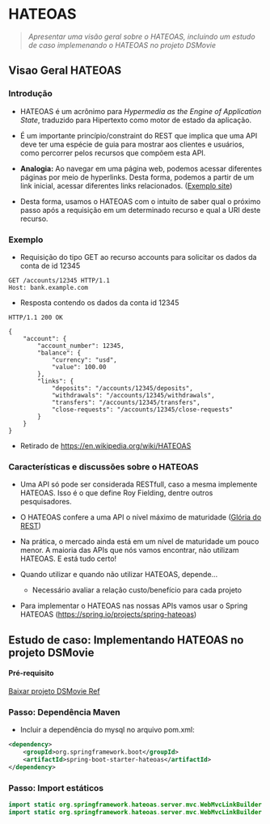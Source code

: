 # HATEOAS
>  *Apresentar uma visão geral sobre o HATEOAS, incluindo um estudo de caso implemenando o HATEOAS no projeto DSMovie*

## Visao Geral HATEOAS

### Introdução

- HATEOAS é um acrônimo para *Hypermedia as the Engine of Application State*, traduzido para Hipertexto como motor de estado da aplicação.

- É um importante princípio/constraint do REST que implica que uma API deve ter uma espécie de guia para mostrar aos clientes e usuários, como percorrer pelos recursos que compõem esta API.

- **Analogia:** Ao navegar em uma página web, podemos acessar diferentes páginas por meio de hyperlinks. Desta forma, podemos a partir de um link inicial, acessar diferentes links relacionados. ([Exemplo site](https://www.companhiadasletras.com.br/))

- Desta forma, usamos o HATEOAS com o intuito de saber qual o próximo passo após a requisição em um determinado recurso e qual a URI deste recurso.

### Exemplo

- Requisição do tipo GET ao recurso accounts para solicitar os dados da conta de id 12345
```http
GET /accounts/12345 HTTP/1.1
Host: bank.example.com
```

- Resposta contendo os dados da conta id 12345

```http
HTTP/1.1 200 OK

{
    "account": {
        "account_number": 12345,
        "balance": {
            "currency": "usd",
            "value": 100.00
        },
        "links": {
            "deposits": "/accounts/12345/deposits",
            "withdrawals": "/accounts/12345/withdrawals",
            "transfers": "/accounts/12345/transfers",
            "close-requests": "/accounts/12345/close-requests"
        }
    }
}
```
* Retirado de https://en.wikipedia.org/wiki/HATEOAS

### Características e discussões sobre o HATEOAS
- Uma API só pode ser considerada RESTfull, caso a mesma implemente HATEOAS. Isso é o que define Roy Fielding, dentre outros pesquisadores.

- O HATEOAS confere a uma API o nível máximo de maturidade ([Glória do REST](https://martinfowler.com/articles/richardsonMaturityModel.html))

- Na prática, o mercado ainda está em um nível de maturidade um pouco menor. A maioria das APIs que nós vamos encontrar, não utilizam HATEOAS. E está tudo certo!

- Quando utilizar e quando não utilizar HATEOAS, depende...
    - Necessário avaliar a relação custo/benefício para cada projeto
    
- Para implementar o HATEOAS nas nossas APIs vamos usar o Spring HATEOAS (https://spring.io/projects/spring-hateoas)

## Estudo de caso: Implementando HATEOAS no projeto DSMovie

#### Pré-requisito

[Baixar projeto DSMovie Ref](https://github.com/devsuperior/dsmovie-ref)

### Passo: Dependência Maven

- Incluir a dependência do mysql no arquivo pom.xml:

```xml
<dependency>
    <groupId>org.springframework.boot</groupId>
	<artifactId>spring-boot-starter-hateoas</artifactId>
</dependency>
```

### Passo: Import estáticos

```java
import static org.springframework.hateoas.server.mvc.WebMvcLinkBuilder.linkTo;
import static org.springframework.hateoas.server.mvc.WebMvcLinkBuilder.methodOn;
```


